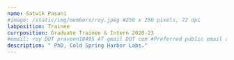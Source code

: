 ```yaml
---
name: Satwik Pasani
#image: /static/img/members/roy.jpeg #250 x 250 pixels, 72 dpi
labposition: Trainee
currposition: Graduate Trainee & Intern 2020-23
#email: roy DOT praveen18495 AT gmail DOT com #Preferred public email address
description: " PhD, Cold Spring Harbor Labs."
---
```

